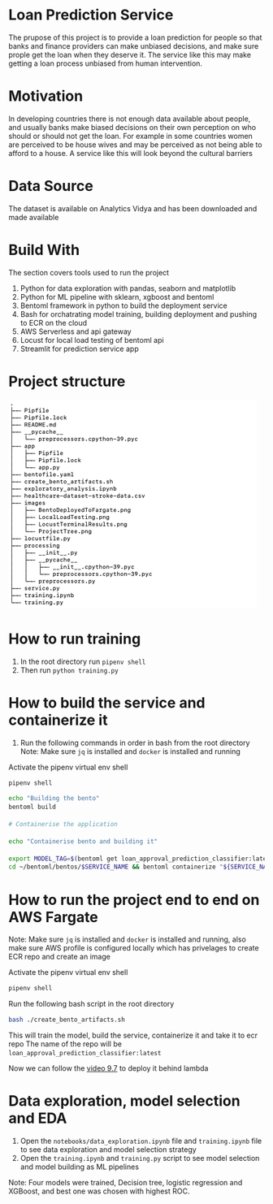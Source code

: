 # Loan Prediction Service
The prupose of this project is to provide a loan prediction for people so that banks and 
finance providers can make unbiased decisions, and make sure prople get the loan when they deserve it.
The service like this may make getting a loan process unbiased from human intervention.

# Motivation 
In developing countries there is not enough data available about people, and usually banks make 
biased decisions on their own perception on who should or should not get the loan. For example in 
some countries women are perceived to be house wives and may be perceived as not being able to afford
to a house. A service like this will look beyond the cultural barriers


# Data Source 
The dataset is available on Analytics Vidya and has been downloaded and made available

# Build With
The section covers tools used to run the project
1. Python for data exploration with pandas, seaborn and matplotlib
2. Python for ML pipeline with sklearn, xgboost and bentoml
3. Bentoml framework in python to build the deployment service
4. Bash for orchatrating model training, building deployment and pushing to ECR on the cloud
5. AWS Serverless and api gateway
6. Locust for local load testing of bentoml api
7. Streamlit for prediction service app

# Project structure
![alt text](https://github.com/Nakulbajaj101/mlbookzoomcamp-midterm-stroke-prediction/blob/main/images/ProjectTree.png)

# How to run training

1. In the root directory run `pipenv shell`
2. Then run `python training.py`

# How to build the service and containerize it

1. Run the following commands in order in bash from the root directory
Note: Make sure `jq` is installed and `docker` is installed and running

Activate the pipenv virtual env shell
```bash
pipenv shell
```


```bash
echo "Building the bento"
bentoml build

# Containerise the application

echo "Containerise bento and building it"

export MODEL_TAG=$(bentoml get loan_approval_prediction_classifier:latest -o json | jq -r .version)
cd ~/bentoml/bentos/$SERVICE_NAME && bentoml containerize "${SERVICE_NAME}":latest
```

# How to run the project end to end on AWS Fargate

Note: Make sure `jq` is installed and `docker` is installed and running, also make sure AWS profile is configured locally which has privelages to create ECR repo and create an image

Activate the pipenv virtual env shell
```bash
pipenv shell
```

Run the following bash script in the root directory
```bash
bash ./create_bento_artifacts.sh
```

This will train the model, build the service, containerize it and take it to ecr repo
The name of the repo will be `loan_approval_prediction_classifier:latest`

Now we can follow the [video 9.7](https://www.youtube.com/watch?v=7gI1UH31xb4&list=PL3MmuxUbc_hIhxl5Ji8t4O6lPAOpHaCLR&index=97) to deploy it behind lambda 


# Data exploration, model selection and EDA

1. Open the `notebooks/data_exploration.ipynb` file and `training.ipynb` file to see data exploration and model selection strategy
2. Open the `training.ipynb` and `training.py` script to see model selection and model building as ML pipelines

Note: Four models were trained, Decision tree, logistic regression and XGBoost, and best one was chosen with highest ROC.